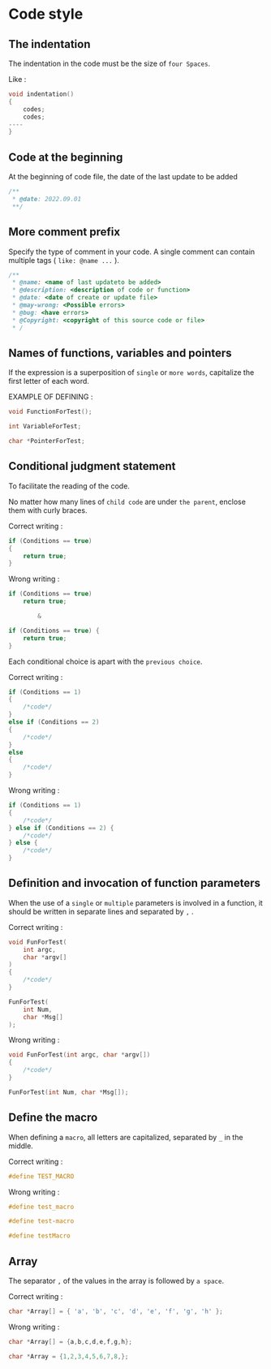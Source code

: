 # Code style

## The indentation

The indentation in the code must be the size of `four Spaces`.

Like :

```c
void indentation()
{
    codes;
    codes;
----
}
```

## Code at the beginning

At the beginning of code file, the date of the last update to be added

```c
/**
 * @date: 2022.09.01
 **/
```

## More comment prefix

Specify the type of comment in your code.
A single comment can contain multiple tags ( `like: @name ...` ).

```c
/**
 * @name: <name of last updateto be added>
 * @description: <description of code or function>
 * @date: <date of create or update file>
 * @may-wrong: <Possible errors> 
 * @bug: <have errors>
 * @Copyright: <copyright of this source code or file>
 * /
```

## Names of functions, variables and pointers

If the expression is a superposition of `single` or `more words`, capitalize the first letter of each word.

EXAMPLE OF DEFINING :

```c
void FunctionForTest();

int VariableForTest;

char *PointerForTest;
```

## Conditional judgment statement

To facilitate the reading of the code.

No matter how many lines of `child code` are under `the parent`, enclose them with curly braces.

Correct writing :

```c
if (Conditions == true)
{
    return true;
}
```

Wrong writing :

```c
if (Conditions == true)
    return true;

        &

if (Conditions == true) {
    return true;
}
```

Each conditional choice is apart with the `previous choice`.

Correct writing :

```c
if (Conditions == 1)
{
    /*code*/
}
else if (Conditions == 2)
{
    /*code*/
}
else
{
    /*code*/
}
```

Wrong writing :

```c
if (Conditions == 1)
{
    /*code*/
} else if (Conditions == 2) {
    /*code*/
} else {
    /*code*/
}
```

## Definition and invocation of function parameters

When the use of a `single` or `multiple` parameters is involved in a function, it should be written in separate lines and separated by `,` .

Correct writing :

```c
void FunForTest(
    int argc,
    char *argv[]
)
{
    /*code*/
}

FunForTest(
    int Num,
    char *Msg[]
);
```

Wrong writing :

```c
void FunForTest(int argc, char *argv[])
{
    /*code*/
}

FunForTest(int Num, char *Msg[]);
```

## Define the macro

When defining a `macro`, all letters are capitalized, separated by `_` in the middle.

Correct writing :

```c
#define TEST_MACRO
```

Wrong writing :

```c
#define test_macro

#define test-macro

#define testMacro
```

## Array

The separator `,` of the values in the array is followed by `a space`.

Correct writing :

```c
char *Array[] = { 'a', 'b', 'c', 'd', 'e', 'f', 'g', 'h' };
```

Wrong writing :

```c
char *Array[] = {a,b,c,d,e,f,g,h};

char *Array = {1,2,3,4,5,6,7,8,};
```